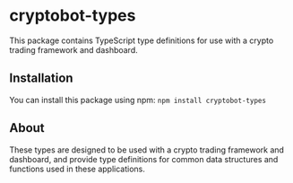 # cryptobot-types

This package contains TypeScript type definitions for use with a crypto trading framework and dashboard.

## Installation

You can install this package using npm:
`npm install cryptobot-types`

## About

These types are designed to be used with a crypto trading framework and dashboard, and provide type definitions for common data structures and functions used in these applications.
